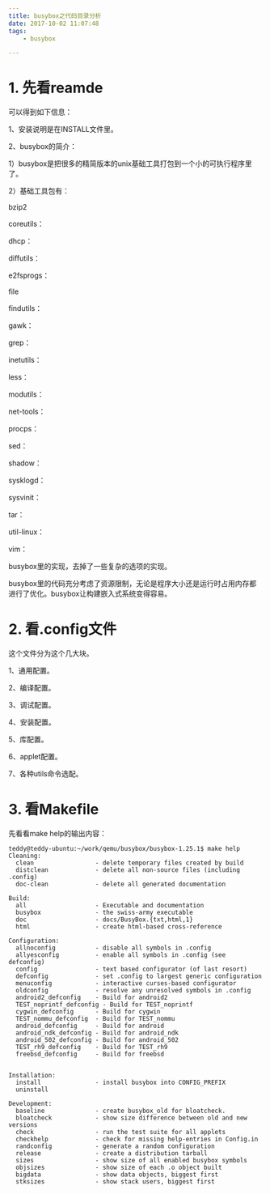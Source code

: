 ```yaml
---
title: busybox之代码目录分析
date: 2017-10-02 11:07:48
tags:
	- busybox

---
```




# 1. 先看reamde

可以得到如下信息：

1、安装说明是在INSTALL文件里。

2、busybox的简介：

1）busybox是把很多的精简版本的unix基础工具打包到一个小的可执行程序里了。

2）基础工具包有：

bzip2

coreutils：

dhcp：

diffutils：

e2fsprogs：

file

findutils：

gawk：

grep：

inetutils：

less：

modutils：

net-tools：

procps：

sed：

shadow：

sysklogd：

sysvinit：

tar：

util-linux：

vim：

busybox里的实现，去掉了一些复杂的选项的实现。

busybox里的代码充分考虑了资源限制，无论是程序大小还是运行时占用内存都进行了优化。busybox让构建嵌入式系统变得容易。



# 2. 看.config文件

这个文件分为这个几大块。

1、通用配置。

2、编译配置。

3、调试配置。

4、安装配置。

5、库配置。

6、applet配置。

7、各种utils命令选配。



# 3. 看Makefile

先看看make help的输出内容：

```
teddy@teddy-ubuntu:~/work/qemu/busybox/busybox-1.25.1$ make help
Cleaning:
  clean                 - delete temporary files created by build
  distclean             - delete all non-source files (including .config)
  doc-clean             - delete all generated documentation

Build:
  all                   - Executable and documentation
  busybox               - the swiss-army executable
  doc                   - docs/BusyBox.{txt,html,1}
  html                  - create html-based cross-reference

Configuration:
  allnoconfig           - disable all symbols in .config
  allyesconfig          - enable all symbols in .config (see defconfig)
  config                - text based configurator (of last resort)
  defconfig             - set .config to largest generic configuration
  menuconfig            - interactive curses-based configurator
  oldconfig             - resolve any unresolved symbols in .config
  android2_defconfig    - Build for android2
  TEST_noprintf_defconfig - Build for TEST_noprintf
  cygwin_defconfig      - Build for cygwin
  TEST_nommu_defconfig  - Build for TEST_nommu
  android_defconfig     - Build for android
  android_ndk_defconfig - Build for android_ndk
  android_502_defconfig - Build for android_502
  TEST_rh9_defconfig    - Build for TEST_rh9
  freebsd_defconfig     - Build for freebsd


Installation:
  install               - install busybox into CONFIG_PREFIX
  uninstall

Development:
  baseline              - create busybox_old for bloatcheck.
  bloatcheck            - show size difference between old and new versions
  check                 - run the test suite for all applets
  checkhelp             - check for missing help-entries in Config.in
  randconfig            - generate a random configuration
  release               - create a distribution tarball
  sizes                 - show size of all enabled busybox symbols
  objsizes              - show size of each .o object built
  bigdata               - show data objects, biggest first
  stksizes              - show stack users, biggest first

```

